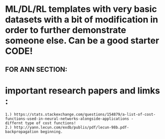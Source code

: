 # ML/DL/RL templates with very basic datasets with a bit of modification in order to further demonstrate someone else. Can be a good starter CODE!



## FOR ANN SECTION:
  # important research papers and limks : 
  
    1.) https://stats.stackexchange.com/questions/154879/a-list-of-cost-functions-used-in-neural-networks-alongside-applications -       differnt type of cost functions!
    2.) http://yann.lecun.com/exdb/publis/pdf/lecun-98b.pdf-  backpropagation beginning.
